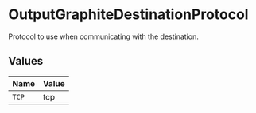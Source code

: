 # OutputGraphiteDestinationProtocol

Protocol to use when communicating with the destination.


## Values

| Name  | Value |
| ----- | ----- |
| `TCP` | tcp   |